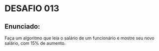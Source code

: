 # DESAFIO 013

## Enunciado: 

Faça um algoritmo que leia o salário de um funcionário e mostre seu novo salário, com 15% de aumento.